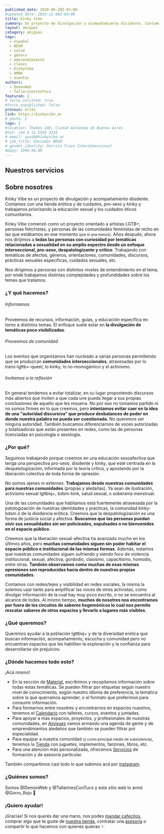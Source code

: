 ```yaml
---
published_date: 2020-06-28Z-03:00
#updated_date: 2023-11-04Z-03:00
title: Kinky Vibe
summary: Un proyecto de divulgación y acompañamiento disidente. Contamos con una tienda erótica y de cuidados, pro-sexo y kinky y trabajamos priorizando la educación sexual y los cuidados éticos comunitarios
layout: amigues
category: amigues
tags:
  - español
  - BDSM
  - salud
  - género
  - emprendimiento
  - clases
  - KinkyVibe
  - AMBA
  - eventos
authors:
  - DemonWeb
  - TallarinesConTuco
featured: 1
# force_unlisted: true
#force_unpublished: false
pronoun: elles
link: https://kinkyvibe.ar
# photo: 1
logo: 1
#location: Thames 240, Ciudad Autónoma de Buenos Aires
#tel: +54 9 11 5555 3333
# email: ayuda@kinkyvibe.ar
# job_title: Educador BDSM
# gender_identity: Perrito Travo Interdimensional
#bday: 1996-04-09
---
```


## Nuestros servicios

## Sobre nosotres

Kinky Vibe es un proyecto de divulgación y acompañamiento disidente. Contamos con una tienda erótica y de cuidados, pro-sexo y kinky y trabajamos priorizando la educación sexual y los cuidados éticos comunitarios.

Kinky Vibe comenzó como un proyecto orientado a artistas LGTB+, personas fetichistas, y personas de las comunidades feministas de nicho en las que estábamos en ese momento <small>(pre ni una menos)</small>. Años después, ahora nos dirijimos a **todas las personas con curiosidad por temáticas relacionadas a sexualidad en su amplio espectro desde un enfoque interseccional, pro-sexo, despatologizante y crítico**. Trabajando con temáticas de afectos, géneros, orientaciones, comunidades, discursos, prácticas sexuales específicas, cuidados sexuales, etc.

Nos dirigimos a personas con distintos niveles de entendimiento en el tema, por ende trabajamos distintas complejidades y profundidades sobre los temas que tratamos.

### ¿Y qué hacemos?

###### Informamos

Proveemos de recursos, información, guías, y educación específica en torno a distintos temas. El enfoque suele estar en **la divulgación de temáticas poco visibilizadas**.

###### Proveemos de comunidad

Los eventos que organizamos han nucleado a varias personas permitiendo que se produzcan **comunidades interseccionales**, atravesadas por lo trans-lgttb+-queer, lo kinky, lo no-monogámico y el activismo.

###### Invitamos a la reflexión

En general tendemos a evitar totalizar, en su lugar proponiendo discursos más abiertos que inviten a que cada une pueda llegar a sus propias conclusiones de aquello que les resuena. No por eso no tomamos partido ni no somos firmes en lo que creemos, pero **intentamos evitar caer en la idea de una “autoridad discursiva” que produce desbalances de poder en donde nuestra palabra no pueda ser cuestionada**. No queremos ser ninguna autoridad. También buscamos diferenciarnos de voces autorizadas y totalizadoras que están presentes en redes, como las de personas licenciadas en psicología o sexología.

### ¿Por qué?

Seguimos trabajando porque creemos en una educación sexoafectiva que tenga una perspectiva pro-sexo, disidente y kinky, que esté centrada en la despatologización, informada por la teoría crítica, y apostando por la liberación colectiva de toda forma de opresión.

No somos ajenes ni externes. **Trabajamos desde nuestras comunidades para nuestras comunidades** (propias y aledañas). Ya sean de ilustración, activismo sexual lgttbiq+, bdsm-kink, salud sexual, o soberanía menstrual.

Una de las comunidades que habitamos está fuertemente atravesada por la patologización de nuestras identidades y prácticas, la comunidad kinky-bdsm o de la disidencia erótica. Creemos que la despatologización es una forma de justicia social y afectiva. **Buscamos que las personas puedan vivir sus sexualidades sin ser policieades, expulsades o no bienvenides en el espacio público**.

Creemos que la liberación sexual-afectiva ha avanzado mucho en los últimos años, pero **muchas comunidades siguen sin poder habitar el espacio público e institucional de las mismas formas**. Además, notamos que nuestras comunidades siguen sufriendo y siendo foco de violencia institucional, sexual, afectiva, gordodio, clasismo, capacitismo, homodio, entre otras. **También observamos como muchas de esas mismas opresiones son reproducidas hacia dentro de nuestras propias comunidades**.

Contamos con redes/tejes y visibilidad en redes sociales, la misma la solemos usar tanto para amplificar las voces de otres activistas, como divulgar información de la cual hay muy poco escrito, o no se encuentra al alcance de todes. Al mismo tiempo, **muches de nosotres nos encontramos por fuera de los circuitos de saberes hegemónicos lo cual nos permite rescatar saberes de otros espacios y llevarlo a lugares más visibles**.

### ¿Qué queremos?

Queremos ayudar a la población lgttbiq+ y de la diversidad erótica que buscan información, acompañamiento, escucha y comunidad pero no encuentran espacios que les habiliten la exploración y la confianza para desarrollarse sin prejuicios.

### ¿Dónde hacemos todo esto?

¡Acá mismo! 

- En la sección de [Material](/material), escribimos y recopilamos información sobre todas estas temáticas. Se pueden filtrar por etiquetas según nuestro nivel de conocimiento, según nuestro idioma de preferencia, la temática sobre la que querramos aprender, o el formato que preferimos para consumir información.
- Para formarnos entre nosotres y encontrarnos en espacios nuestros, tenemos el [Calendario](/calendario) con talleres, cursos, eventos y juntadas. 
- Para apoyar a más espacios, proyectos, y profesionales de nuestras comunidades, en [Amigues](/amigues) vamos armando una agenda de gente y de emprendimientos aledaños que también se pueden filtrar por especialidad.
- Para equipar a nuestra comunidad <small>(y como principal medio de subsistencia)</small>, tenemos la [Tienda](https://tienda.kinkyvibe.ar) con juguetes, implementos, fanzines, libros, etc.
- Para una atención más personalizada, ofrecemos [Servicios](/servicios) de formación y de asesoría partícular.

También compartimos casi todo lo que subimos acá por [instagram](https://www.instagram.com/kinkyvibeargentina/).

### ¿Quiénes somos?

Somos @DemonWeb y @TallarinesConTuco y este sitio web lo armó @Gorro_Rojo 🌈

### ¡Quiero ayudar!

¡Gracias! Si nos querés dar una mano, nos podes [mandar cafecitos](https://cafecito.app/kinkyvibe), comprar algo que te guste de [nuestra tienda](https://tienda.kinkyvibe.ar), contratar una [asesoría](/servicios) o compartir lo que hacemos con quienes quieras ✨